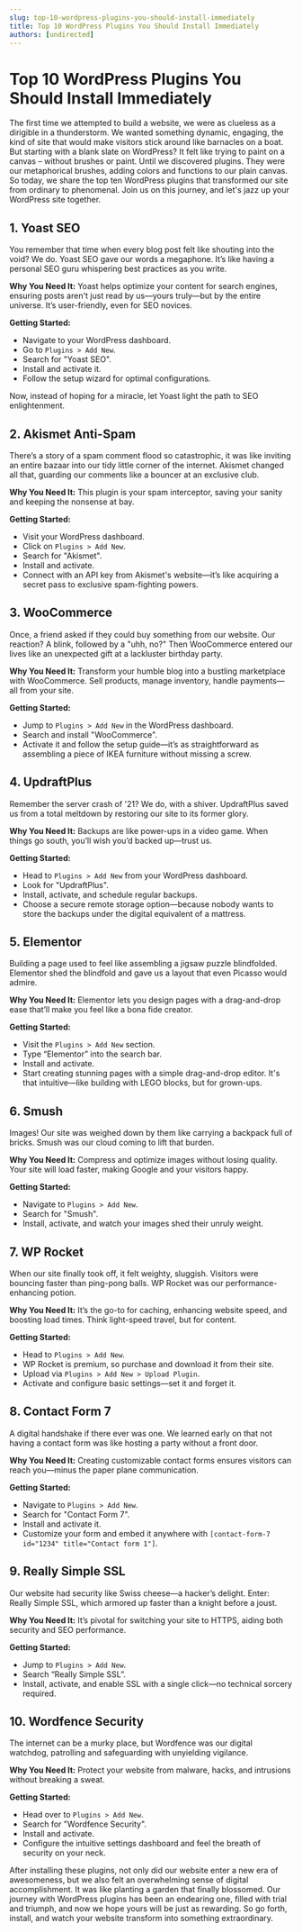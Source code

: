 ```yaml
---
slug: top-10-wordpress-plugins-you-should-install-immediately
title: Top 10 WordPress Plugins You Should Install Immediately
authors: [undirected]
---
```



# Top 10 WordPress Plugins You Should Install Immediately

The first time we attempted to build a website, we were as clueless as a dirigible in a thunderstorm. We wanted something dynamic, engaging, the kind of site that would make visitors stick around like barnacles on a boat. But starting with a blank slate on WordPress? It felt like trying to paint on a canvas – without brushes or paint. Until we discovered plugins. They were our metaphorical brushes, adding colors and functions to our plain canvas. So today, we share the top ten WordPress plugins that transformed our site from ordinary to phenomenal. Join us on this journey, and let's jazz up your WordPress site together.

## 1. **Yoast SEO**

You remember that time when every blog post felt like shouting into the void? We do. Yoast SEO gave our words a megaphone. It’s like having a personal SEO guru whispering best practices as you write. 

**Why You Need It:** Yoast helps optimize your content for search engines, ensuring posts aren't just read by us—yours truly—but by the entire universe. It’s user-friendly, even for SEO novices.

**Getting Started:**

- Navigate to your WordPress dashboard.
- Go to `Plugins > Add New`.
- Search for "Yoast SEO".
- Install and activate it.
- Follow the setup wizard for optimal configurations.

Now, instead of hoping for a miracle, let Yoast light the path to SEO enlightenment.

## 2. **Akismet Anti-Spam**

There’s a story of a spam comment flood so catastrophic, it was like inviting an entire bazaar into our tidy little corner of the internet. Akismet changed all that, guarding our comments like a bouncer at an exclusive club.

**Why You Need It:** This plugin is your spam interceptor, saving your sanity and keeping the nonsense at bay.

**Getting Started:**

- Visit your WordPress dashboard.
- Click on `Plugins > Add New`.
- Search for "Akismet".
- Install and activate.
- Connect with an API key from Akismet's website—it’s like acquiring a secret pass to exclusive spam-fighting powers.

## 3. **WooCommerce**

Once, a friend asked if they could buy something from our website. Our reaction? A blink, followed by a "uhh, no?" Then WooCommerce entered our lives like an unexpected gift at a lackluster birthday party.

**Why You Need It:** Transform your humble blog into a bustling marketplace with WooCommerce. Sell products, manage inventory, handle payments—all from your site.

**Getting Started:**

- Jump to `Plugins > Add New` in the WordPress dashboard.
- Search and install "WooCommerce".
- Activate it and follow the setup guide—it’s as straightforward as assembling a piece of IKEA furniture without missing a screw.

## 4. **UpdraftPlus**

Remember the server crash of '21? We do, with a shiver. UpdraftPlus saved us from a total meltdown by restoring our site to its former glory.

**Why You Need It:** Backups are like power-ups in a video game. When things go south, you’ll wish you’d backed up—trust us.

**Getting Started:**

- Head to `Plugins > Add New` from your WordPress dashboard.
- Look for "UpdraftPlus".
- Install, activate, and schedule regular backups.
- Choose a secure remote storage option—because nobody wants to store the backups under the digital equivalent of a mattress.

## 5. **Elementor**

Building a page used to feel like assembling a jigsaw puzzle blindfolded. Elementor shed the blindfold and gave us a layout that even Picasso would admire.

**Why You Need It:** Elementor lets you design pages with a drag-and-drop ease that’ll make you feel like a bona fide creator.

**Getting Started:**

- Visit the `Plugins > Add New` section.
- Type “Elementor” into the search bar.
- Install and activate.
- Start creating stunning pages with a simple drag-and-drop editor. It's that intuitive—like building with LEGO blocks, but for grown-ups.

## 6. **Smush**

Images! Our site was weighed down by them like carrying a backpack full of bricks. Smush was our cloud coming to lift that burden.

**Why You Need It:** Compress and optimize images without losing quality. Your site will load faster, making Google and your visitors happy.

**Getting Started:**

- Navigate to `Plugins > Add New`.
- Search for "Smush".
- Install, activate, and watch your images shed their unruly weight.

## 7. **WP Rocket**

When our site finally took off, it felt weighty, sluggish. Visitors were bouncing faster than ping-pong balls. WP Rocket was our performance-enhancing potion.

**Why You Need It:** It’s the go-to for caching, enhancing website speed, and boosting load times. Think light-speed travel, but for content.

**Getting Started:**

- Head to `Plugins > Add New`.
- WP Rocket is premium, so purchase and download it from their site.
- Upload via `Plugins > Add New > Upload Plugin`.
- Activate and configure basic settings—set it and forget it.

## 8. **Contact Form 7**

A digital handshake if there ever was one. We learned early on that not having a contact form was like hosting a party without a front door.

**Why You Need It:** Creating customizable contact forms ensures visitors can reach you—minus the paper plane communication.

**Getting Started:**

- Navigate to `Plugins > Add New`.
- Search for "Contact Form 7".
- Install and activate it.
- Customize your form and embed it anywhere with `[contact-form-7 id="1234" title="Contact form 1"]`.

## 9. **Really Simple SSL**

Our website had security like Swiss cheese—a hacker’s delight. Enter: Really Simple SSL, which armored up faster than a knight before a joust.

**Why You Need It:** It’s pivotal for switching your site to HTTPS, aiding both security and SEO performance.

**Getting Started:**

- Jump to `Plugins > Add New`.
- Search “Really Simple SSL”.
- Install, activate, and enable SSL with a single click—no technical sorcery required.

## 10. **Wordfence Security**

The internet can be a murky place, but Wordfence was our digital watchdog, patrolling and safeguarding with unyielding vigilance.

**Why You Need It:** Protect your website from malware, hacks, and intrusions without breaking a sweat.

**Getting Started:**

- Head over to `Plugins > Add New`.
- Search for "Wordfence Security".
- Install and activate.
- Configure the intuitive settings dashboard and feel the breath of security on your neck.

After installing these plugins, not only did our website enter a new era of awesomeness, but we also felt an overwhelming sense of digital accomplishment. It was like planting a garden that finally blossomed. Our journey with WordPress plugins has been an endearing one, filled with trial and triumph, and now we hope yours will be just as rewarding. So go forth, install, and watch your website transform into something extraordinary.